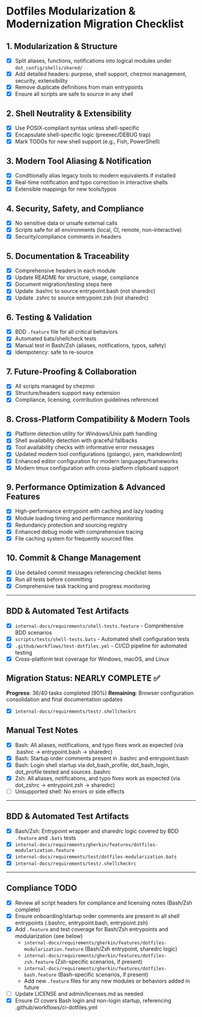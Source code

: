 # Dotfiles Modularization & Modernization Migration Checklist

## 1. Modularization & Structure
- [x] Split aliases, functions, notifications into logical modules under `dot_config/shells/shared/`
- [x] Add detailed headers: purpose, shell support, chezmoi management, security, extensibility
- [x] Remove duplicate definitions from main entrypoints
- [x] Ensure all scripts are safe to source in any shell

## 2. Shell Neutrality & Extensibility
- [x] Use POSIX-compliant syntax unless shell-specific
- [x] Encapsulate shell-specific logic (preexec/DEBUG trap)
- [x] Mark TODOs for new shell support (e.g., Fish, PowerShell)

## 3. Modern Tool Aliasing & Notification
- [x] Conditionally alias legacy tools to modern equivalents if installed
- [x] Real-time notification and typo correction in interactive shells
- [x] Extensible mappings for new tools/typos

## 4. Security, Safety, and Compliance
- [x] No sensitive data or unsafe external calls
- [x] Scripts safe for all environments (local, CI, remote, non-interactive)
- [x] Security/compliance comments in headers

## 5. Documentation & Traceability
- [x] Comprehensive headers in each module
- [x] Update README for structure, usage, compliance
- [x] Document migration/testing steps here
- [x] Update .bashrc to source entrypoint.bash (not sharedrc)
- [x] Update .zshrc to source entrypoint.zsh (not sharedrc)

## 6. Testing & Validation
- [x] BDD `.feature` file for all critical behaviors
- [x] Automated bats/shellcheck tests
- [x] Manual test in Bash/Zsh (aliases, notifications, typos, safety)
- [x] Idempotency: safe to re-source

## 7. Future-Proofing & Collaboration
- [x] All scripts managed by chezmoi
- [x] Structure/headers support easy extension
- [x] Compliance, licensing, contribution guidelines referenced

## 8. Cross-Platform Compatibility & Modern Tools
- [x] Platform detection utility for Windows/Unix path handling
- [x] Shell availability detection with graceful fallbacks
- [x] Tool availability checks with informative error messages
- [x] Updated modern tool configurations (golangci, yarn, markdownlint)
- [x] Enhanced editor configuration for modern languages/frameworks
- [x] Modern tmux configuration with cross-platform clipboard support

## 9. Performance Optimization & Advanced Features
- [x] High-performance entrypoint with caching and lazy loading
- [x] Module loading timing and performance monitoring
- [x] Redundancy protection and sourcing registry
- [x] Enhanced debug mode with comprehensive tracing
- [x] File caching system for frequently sourced files

## 10. Commit & Change Management
- [x] Use detailed commit messages referencing checklist items
- [x] Run all tests before committing
- [x] Comprehensive task tracking and progress monitoring

---

## BDD & Automated Test Artifacts
- [x] `internal-docs/requirements/shell-tests.feature` - Comprehensive BDD scenarios
- [x] `scripts/tests/shell-tests.bats` - Automated shell configuration tests
- [x] `.github/workflows/test-dotfiles.yml` - CI/CD pipeline for automated testing
- [x] Cross-platform test coverage for Windows, macOS, and Linux

## Migration Status: NEARLY COMPLETE ✅
**Progress**: 36/40 tasks completed (90%)
**Remaining**: Browser configuration consolidation and final documentation updates
- [x] `internal-docs/requirements/test/.shellcheckrc`

## Manual Test Notes
- [x] Bash: All aliases, notifications, and typo fixes work as expected (via .bashrc → entrypoint.bash → sharedrc)
- [x] Bash: Startup order comments present in .bashrc and entrypoint.bash
- [x] Bash: Login shell startup via dot_bash_profile, dot_bash_login, dot_profile tested and sources .bashrc
- [x] Zsh: All aliases, notifications, and typo fixes work as expected (via dot_zshrc → entrypoint.zsh → sharedrc)
- [ ] Unsupported shell: No errors or side effects

---

## BDD & Automated Test Artifacts
- [x] Bash/Zsh: Entrypoint wrapper and sharedrc logic covered by BDD `.feature` and `.bats` tests
- [x] `internal-docs/requirements/gherkin/features/dotfiles-modularization.feature`
- [x] `internal-docs/requirements/test/dotfiles-modularization.bats`
- [x] `internal-docs/requirements/test/.shellcheckrc`

---

## Compliance TODO
- [x] Review all script headers for compliance and licensing notes (Bash/Zsh complete)
- [x] Ensure onboarding/startup order comments are present in all shell entrypoints (.bashrc, entrypoint.bash, entrypoint.zsh)
- [x] Add `.feature` and test coverage for Bash/Zsh entrypoints and modularization (see below)
    - `internal-docs/requirements/gherkin/features/dotfiles-modularization.feature` (Bash/Zsh entrypoint, sharedrc logic)
    - `internal-docs/requirements/gherkin/features/dotfiles-zsh.feature` (Zsh-specific scenarios, if present)
    - `internal-docs/requirements/gherkin/features/dotfiles-bash.feature` (Bash-specific scenarios, if present)
    - Add new `.feature` files for any new modules or behaviors added in future
- [ ] Update LICENSE and admin/licenses.md as needed
- [x] Ensure CI covers Bash login and non-login startup, referencing .github/workflows/ci-dotfiles.yml
